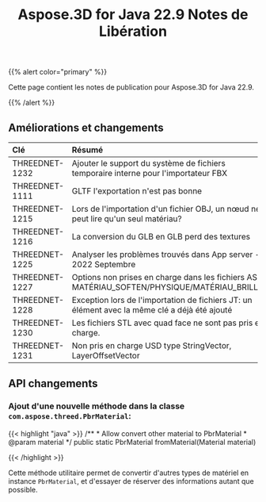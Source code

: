 ﻿---
title: Aspose.3D for Java 22.9 Notes de Libération
type: docs
weight: 4
url: /fr/java/aspose-3d-for-java-22-9-release-notes/
description: Les notes de sortie du Aspose.3D for Java 22.9.
---
{{% alert color="primary" %}}

Cette page contient les notes de publication pour Aspose.3D for Java 22.9.

{{% /alert %}}
## **Améliorations et changements**

|**Clé**|**Résumé**|**Catégorie**|
|:- |:- |:- |
|THREEDNET-1232 |Ajouter le support du système de fichiers temporaire interne pour l'importateur FBX|Amélioration|
|THREEDNET-1111 |GLTF l'exportation n'est pas bonne|Fixation de bogue|
|THREEDNET-1215 |Lors de l'importation d'un fichier OBJ, un nœud ne peut lire qu'un seul matériau?|Fixation de bogue|
|THREEDNET-1216 |La conversion du GLB en GLB perd des textures|Fixation de bogue|
|THREEDNET-1225 |Analyser les problèmes trouvés dans App server - 2022 Septembre|Fixation de bogue|
|THREEDNET-1227 |Options non prises en charge dans les fichiers ASE: MATÉRIAU_SOFTEN/PHYSIQUE/MATÉRIAU_BRILLES|Fixation de bogue|
|THREEDNET-1228 |Exception lors de l'importation de fichiers JT: un élément avec la même clé a déjà été ajouté|Fixation de bogue|
|THREEDNET-1230 |Les fichiers STL avec quad face ne sont pas pris en charge.|Fixation de bogue|
|THREEDNET-1231 |Non pris en charge USD type StringVector, LayerOffsetVector|Fixation de bogue|


## API changements ##


### Ajout d'une nouvelle méthode dans la classe `com.aspose.threed.PbrMaterial`:

{{< highlight "java" >}}
    /**
     * Allow convert other material to PbrMaterial
     * @param material 
     */
    public static PbrMaterial fromMaterial(Material material)

{{< /highlight >}}


Cette méthode utilitaire permet de convertir d'autres types de matériel en instance `PbrMaterial`, et d'essayer de réserver des informations autant que possible.


